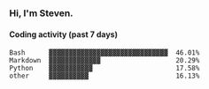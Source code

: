 ### Hi, I'm Steven.

#### Coding activity (past 7 days)
```
Bash      ▓▓▓▓▓▓▓▓▓▓▓▓▓▓▓▓▓▓▓▓▓▓▓▓▓▓▓▓▓▓  46.01%
Markdown  ▓▓▓▓▓▓▓▓▓▓▓▓▓                   20.29%
Python    ▓▓▓▓▓▓▓▓▓▓▓                     17.58%
other     ▓▓▓▓▓▓▓▓▓▓                      16.13%
```
